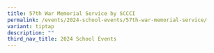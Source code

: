 ```yaml
---
title: 57th War Memorial Service by SCCCI
permalink: /events/2024-school-events/57th-war-memorial-service/
variant: tiptap
description: ""
third_nav_title: 2024 School Events
---
```

